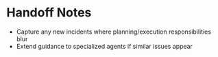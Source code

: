 # Handoff Notes

- Capture any new incidents where planning/execution responsibilities blur
- Extend guidance to specialized agents if similar issues appear
